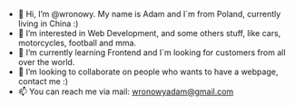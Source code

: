 - 👋 Hi, I’m @wronowy. My name is Adam and I`m from Poland, currently living in China :)
- 👀 I’m interested in Web Development, and some others stuff, like cars, motorcycles, football and mma.
- 🌱 I’m currently learning Frontend and I`m looking for customers from all over the world.
- 💞️ I’m looking to collaborate on people who wants to have a webpage, contact me :)
- 📫 You can reach me via mail: wronowyadam@gmail.com

<!---
wronowy/wronowy is a ✨ special ✨ repository because its `README.md` (this file) appears on your GitHub profile.
You can click the Preview link to take a look at your changes.
--->
